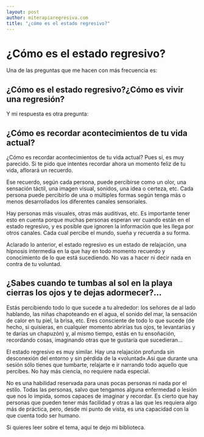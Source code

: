```yaml
---
layout: post
author: miterapiaregresiva.com
title: "¿cómo es el estado regresivo?"
---
```

# ¿Cómo es el estado regresivo?
Una de las preguntas que me hacen con más frecuencia es:

## ¿Cómo es el estado regresivo?¿Cómo es vivir una regresión?
Y mi respuesta es otra pregunta:

## ¿Cómo es recordar acontecimientos de tu vida actual?
¿Cómo es recordar acontecimientos de tu vida actual?
Pues sí, es muy parecido. Si te pido que intentes recordar ahora un momento feliz de tu vida, aflorará un recuerdo.

Ese recuerdo, según cada persona,  puede percibirse como un olor, una sensación táctil, una imagen visual, sonidos, una idea o certeza, etc.
Cada persona puede percibirlo de una o múltiples formas según tenga más o menos desarrollados los diferentes canales sensoriales.

Hay personas más visuales, otras más auditivas, etc. Es importante tener esto en cuenta porque muchas personas esperan ver cuando están en el estado regresivo, y es posible que ignoren la información que les llega por otros canales. Cada cual percibe el mundo, sueña y recuerda a su forma.

Aclarado lo anterior, el estado regresivo es un estado de relajación, una hipnosis intermedia en la que hay en todo momento recuerdo y conocimiento de lo que está sucediendo. No vas a hacer ni decir nada en contra de tu voluntad.

## ¿Sabes cuando te tumbas al sol en la playa cierras los ojos y te dejas adormecer?…
Estás percibiendo todo lo que sucede a tu alrededor: los señores de al lado hablando, las niñas chapoteando en el agua, el sonido del mar, la sensación de calor en tu piel, la brisa, etc.
Eres consciente de todo lo que sucede (de hecho, si quisieras, en cualquier momento abrirías tus ojos, te levantarías y te darías un chapuzón) y, al mismo tiempo, estás en tu ensoñación, recordando cosas, imaginando otras que te gustaría que sucedieran…


El estado regresivo es muy similar. Hay una relajación profunda sin desconexión del entorno y sin pérdida de la «voluntad».Así que durante una sesión sólo tienes que tumbarte, relajarte e ir narrando todo aquello que percibes. No hay más ciencia, no requiere nada especial.

No es una habilidad reservada para unas pocas personas ni nada por el estilo. Todas las personas, salvo que tengamos alguna enfermedad o lesión que nos lo impida, somos capaces de imaginar y recordar. Es cierto que hay personas que pueden tener más facilidad y otras a las que les requiera algo más de práctica, pero, desde mi punto de vista, es una capacidad con la que cuenta todo ser humano.

Si quieres leer sobre el tema, aquí te dejo mi biblioteca.